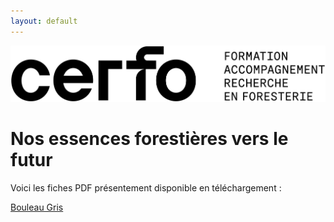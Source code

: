 ```yaml
---
layout: default
---
```


![Logo de l'entreprise](./CERFO-logo-horizontal-descripteur-noir.png)

# Nos essences forestières vers le futur


Voici les fiches PDF présentement disponible en téléchargement :

[Bouleau Gris](./BOG_v1.3.pdf)
